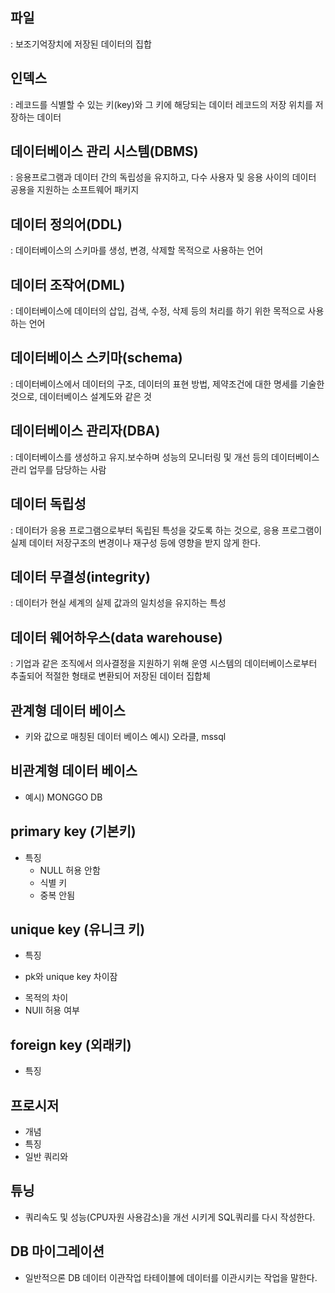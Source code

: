## 파일 
: 보조기억장치에 저장된 데이터의 집합

## 인덱스 
: 레코드를 식별할 수 있는 키(key)와 그 키에 해당되는 데이터 레코드의 저장 위치를 저장하는 데이터

## 데이터베이스 관리 시스템(DBMS) 
: 응용프로그램과 데이터 간의 독립성을 유지하고, 다수 사용자 및 응용 사이의 데이터 공용을 지원하는 소프트웨어 패키지

## 데이터 정의어(DDL) 
: 데이터베이스의 스키마를 생성, 변경, 삭제할 목적으로 사용하는 언어

## 데이터 조작어(DML) 
: 데이터베이스에 데이터의 삽입, 검색, 수정, 삭제 등의 처리를 하기 위한 목적으로 사용하는 언어

## 데이터베이스 스키마(schema) 
: 데이터베이스에서 데이터의 구조, 데이터의 표현 방법, 제약조건에 대한 명세를 기술한 것으로, 데이터베이스 설계도와 같은 것

## 데이터베이스 관리자(DBA) 
: 데이터베이스를 생성하고 유지․보수하며 성능의 모니터링 및 개선 등의 데이터베이스 관리 업무를 담당하는 사람

## 데이터 독립성 
: 데이터가 응용 프로그램으로부터 독립된 특성을 갖도록 하는 것으로, 응용 프로그램이 실제 데이터 저장구조의 변경이나 재구성 등에 영향을 받지 않게 한다.

## 데이터 무결성(integrity) 
: 데이터가 현실 세계의 실제 값과의 일치성을 유지하는 특성

## 데이터 웨어하우스(data warehouse) 
: 기업과 같은 조직에서 의사결정을 지원하기 위해 운영 시스템의 데이터베이스로부터 추출되어 적절한 형태로 변환되어 저장된 데이터 집합체

## 관계형 데이터 베이스
- 키와 값으로 매칭된 데이터 베이스 예시) 오라클, mssql

## 비관계형 데이터 베이스
- 예시) MONGGO DB

## primary key (기본키)
- 특징
    - NULL 허용 안함
    - 식별 키
    - 중복 안됨

## unique key (유니크 키)
- 특징

* pk와 unique key 차이잠
- 목적의 차이
- NUll 허용 여부

## foreign key (외래키)
- 특징

## 프로시저
- 개념 
- 특징
- 일반 쿼리와 

## 튜닝
- 쿼리속도 및 성능(CPU자원 사용감소)을 개선 시키게 SQL쿼리를 다시 작성한다.

## DB 마이그레이션
- 일반적으론 DB 데이터 이관작업 타테이블에 데이터를 이관시키는 작업을 말한다.

